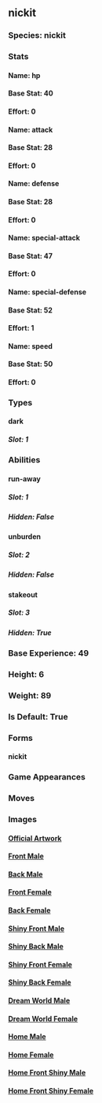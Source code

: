 ## nickit
### Species: nickit
### Stats
#### Name: hp
#### Base Stat: 40
#### Effort: 0
#### Name: attack
#### Base Stat: 28
#### Effort: 0
#### Name: defense
#### Base Stat: 28
#### Effort: 0
#### Name: special-attack
#### Base Stat: 47
#### Effort: 0
#### Name: special-defense
#### Base Stat: 52
#### Effort: 1
#### Name: speed
#### Base Stat: 50
#### Effort: 0
### Types
#### dark
##### Slot: 1
### Abilities
#### run-away
##### Slot: 1
##### Hidden: False
#### unburden
##### Slot: 2
##### Hidden: False
#### stakeout
##### Slot: 3
##### Hidden: True
### Base Experience: 49
### Height: 6
### Weight: 89
### Is Default: True
### Forms
#### nickit
### Game Appearances
### Moves
### Images
#### [Official Artwork](https://raw.githubusercontent.com/PokeAPI/sprites/master/sprites/pokemon/other/official-artwork/827.png)
#### [Front Male](https://raw.githubusercontent.com/PokeAPI/sprites/master/sprites/pokemon/827.png)
#### [Back Male](https://raw.githubusercontent.com/PokeAPI/sprites/master/sprites/pokemon/back/827.png)
#### [Front Female](None)
#### [Back Female](None)
#### [Shiny Front Male](https://raw.githubusercontent.com/PokeAPI/sprites/master/sprites/pokemon/shiny/827.png)
#### [Shiny Back Male](https://raw.githubusercontent.com/PokeAPI/sprites/master/sprites/pokemon/back/827.png)
#### [Shiny Front Female](None)
#### [Shiny Back Female](None)
#### [Dream World Male](None)
#### [Dream World Female](None)
#### [Home Male](https://raw.githubusercontent.com/PokeAPI/sprites/master/sprites/pokemon/other/home/827.png)
#### [Home Female](None)
#### [Home Front Shiny Male](https://raw.githubusercontent.com/PokeAPI/sprites/master/sprites/pokemon/other/home/shiny/827.png)
#### [Home Front Shiny Female](None)